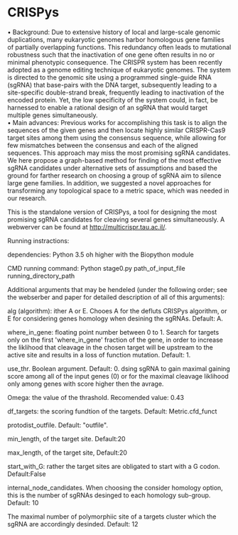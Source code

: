 # CRISPys
•	Background: Due to extensive history of local and large-scale genomic duplications, many eukaryotic genomes harbor homologous gene families of partially overlapping functions. This redundancy often leads to mutational robustness such that the inactivation of one gene often results in no or minimal phenotypic consequence. The CRISPR system has been recently adopted as a genome editing technique of eukaryotic genomes. The system is directed to the genomic site using a programmed single-guide RNA (sgRNA) that base-pairs with the DNA target, subsequently leading to a site-specific double-strand break, frequently leading to inactivation of the encoded protein. Yet, the low specificity of the system could, in fact, be harnessed to enable a rational design of an sgRNA that would target multiple genes simultaneously.  
•	Main advances: Previous works for accomplishing this task is to align the sequences of the given genes and then locate highly similar CRISPR-Cas9 target sites among them using the consensus sequence, while allowing for few mismatches between the consensus and each of the aligned sequences. This approach may miss the most promising sgRNA candidates. We here propose a graph-based method for finding of the most effective sgRNA candidates under alternative sets of assumptions and based the ground for farther research on choosing a group of sgRNA aim to silence large gene families. In addition, we suggested a novel approaches for transforming any topological space to a metric space, which was needed in our research.

This is the standalone version of CRISPys, a tool for designing the most promising sgRNA candidates for cleaving several genes simultaneously. A webwerver can be found at http://multicrispr.tau.ac.il/. 

Running instractions:

dependencies: Python 3.5 oh higher with the Biopython module

CMD running command:
Python stage0.py path_of_input_file running_directory_path

Additional arguments that may be hendeled (under the following order; see the webserber and paper for detailed description of all of this arguments):


alg (algorithm): ither A or E. Chooes A for the defluts CRISPys algorithm, or E for considering genes homology when desining the sgRNAs. Default: A.

where_in_gene: floating point number between 0 to 1. Search for targets only on the first 'where_in_gene' fraction  of the gene, in order to increase the liklihood that cleavage in the chosen target will be upstream to the active site and results in a loss of function mutation. Default: 1.

use_thr. Boolean argument. Default: 0. dsing sgRNA to gain maximal gaining score among all of the input genes (0) or for the maximal cleavage liklihood only among genes with score higher then the avrage.

Omega: the value of the thrashold. Recomended value: 0.43

df_targets: the scoring fundtion of the targets. Default:  Metric.cfd_funct

protodist_outfile. Default: "outfile".

min_length, of the target site. Default:20

max_length, of the target site, Default:20

start_with_G: rather the target sites are obligated to start with a G codon. Default:False

internal_node_candidates. When choosing the consider homology option, this is the number of sgRNAs desinged to each homology sub-group.
Default: 10

The maximal number of polymorphiic site of a targets cluster which the sgRNA are accordingly desinded. Default: 12
